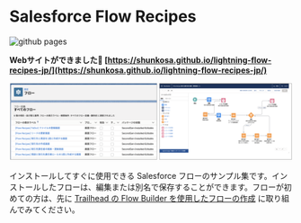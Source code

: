 # Salesforce Flow Recipes
![github pages](https://github.com/shunkosa/lightning-flow-recipes-jp/workflows/github%20pages/badge.svg)

**Webサイトができました🎉 [https://shunkosa.github.io/lightning-flow-recipes-jp/](https://shunkosa.github.io/lightning-flow-recipes-jp/)**

![](content/image.png)

インストールしてすぐに使用できる Salesforce フローのサンプル集です。インストールしたフローは、編集または別名で保存することができます。フローが初めての方は、先に [Trailhead の Flow Builder を使用したフローの作成](https://trailhead.salesforce.com/ja/content/learn/trails/build-flows-with-flow-builder) に取り組んでみてください。
